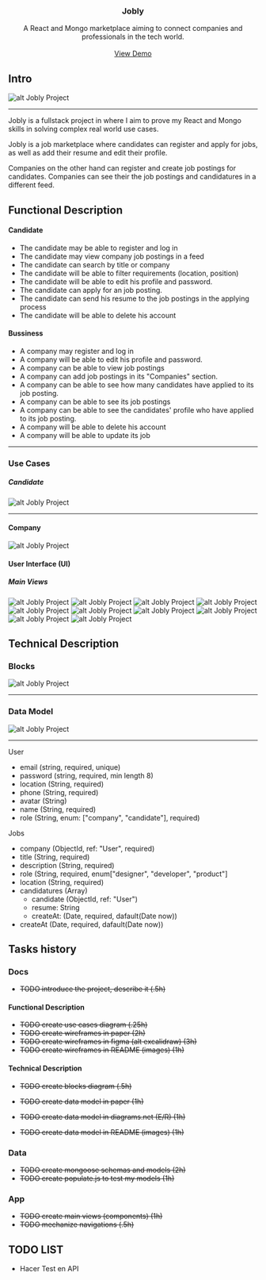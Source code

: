 <div align="center">
  <h3 align="center">Jobly</h3>
  <p align="center">
    A React and Mongo marketplace aiming to connect companies and professionals in the tech world.
    <br />
    <br />
    <a href="https://google.es">View Demo</a></p>
</div>

## Intro

![alt Jobly Project](./preview.png)

---

Jobly is a fullstack project in where I aim to prove my React and Mongo skills in solving complex real world use cases.

Jobly is a job marketplace where candidates can register and apply for jobs, as well as add their resume and edit their profile.

Companies on the other hand can register and create job postings for candidates. Companies can see their the job postings and candidatures in a different feed.

## Functional Description

#### Candidate

- The candidate may be able to register and log in
- The candidate may view company job postings in a feed
- The candidate can search by title or company
- The candidate will be able to filter requirements (location, position)
- The candidate will be able to edit his profile and password.
- The candidate can apply for an job posting.
- The candidate can send his resume to the job postings in the applying process
- The candidate will be able to delete his account

#### Bussiness

- A company may register and log in
- A company will be able to edit his profile and password.
- A company can be able to view job postings
- A company can add job postings in its "Companies" section.
- A company can be able to see how many candidates have applied to its job posting.
- A company can be able to see its job postings
- A company can be able to see the candidates' profile who have applied to its job posting.
- A company will be able to delete his account
- A company will be able to update its job

---

### Use Cases

##### Candidate

![alt Jobly Project](./use-case-candidate.png)

---

#### Company

![alt Jobly Project](./uses-cases-company.png)

#### User Interface (UI)

##### Main Views

![alt Jobly Project](figma/mobile-login-signup.png)
![alt Jobly Project](figma/login-signup.png)
![alt Jobly Project](figma/board-candidate.png)
![alt Jobly Project](figma/board-company.png)
![alt Jobly Project](figma/board-mobile.png)
![alt Jobly Project](figma/profile.png)
![alt Jobly Project](figma/profile-mobile.png)
![alt Jobly Project](figma/details-job.png)
![alt Jobly Project](figma/list-candidates.png)
![alt Jobly Project](figma/list-jobs-mobile-company.png)

## Technical Description

### Blocks

![alt Jobly Project](./blocks.jpg)

---

### Data Model

![alt Jobly Project](./diagram.png)

---

User

- email (string, required, unique)
- password (string, required, min length 8)
- location (String, required)
- phone (String, required)
- avatar (String)
- name (String, required)
- role (String, enum: ["company", "candidate"], required)

Jobs

- company (ObjectId, ref: "User", required)
- title (String, required)
- description (String, required)
- role (String, required, enum["designer", "developer", "product"]
- location (String, required)
- candidatures (Array)
  - candidate (ObjectId, ref: "User")
  - resume: String
  - createAt: (Date, required, dafault(Date now))
- createAt (Date, required, dafault(Date now))

## Tasks history

### Docs

- ~~TODO introduce the project, describe it (.5h)~~

#### Functional Description

- ~~TODO create use cases diagram (.25h)~~
- ~~TODO create wireframes in paper (2h)~~
- ~~TODO create wireframes in figma (alt excalidraw) (3h)~~
- ~~TODO create wireframes in README (images) (1h)~~

#### Technical Description

- ~~TODO create blocks diagram (.5h)~~

- ~~TODO create data model in paper (1h)~~
- ~~TODO create data model in diagrams.net (E/R) (1h)~~
- ~~TODO create data model in README (images) (1h)~~

### Data

- ~~TODO create mongoose schemas and models (2h)~~
- ~~TODO create populate.js to test my models (1h)~~

### App

- ~~TODO create main views (components) (1h)~~
- ~~TODO mechanize navigations (.5h)~~

## TODO LIST

- Hacer Test en API
